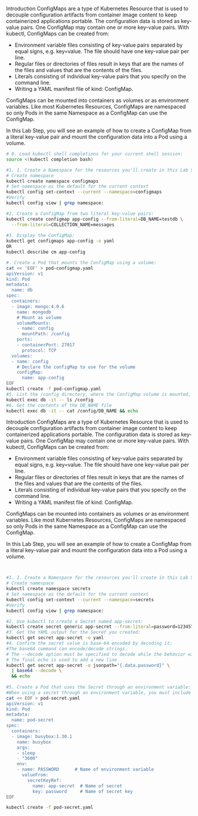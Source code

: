 Introduction
ConfigMaps are a type of Kubernetes Resource that is used to decouple configuration artifacts from container image content to keep containerized applications portable. The configuration data is stored as key-value pairs. One ConfigMap may contain one or more key-value pairs. With kubectl, ConfigMaps can be created from:

- Environment variable files consisting of key-value pairs separated by equal signs, e.g. key=value. The file should have one key-value pair per line.
- Regular files or directories of files result in keys that are the names of the files and values that are the contents of the files.
- Literals consisting of individual key-value pairs that you specify on the command line.
- Writing a YAML manifest file of kind: ConfigMap.

ConfigMaps can be mounted into containers as volumes or as environment variables. Like most Kubernetes Resources, ConfigMaps are namespaced so only Pods in the same Namespace as a ConfigMap can use the ConfigMap.

In this Lab Step, you will see an example of how to create a ConfigMap from a literal key-value pair and mount the configuration data into a Pod using a volume.

````bash
# 0. Load kubectl shell completions for your current shell session:
source <(kubectl completion bash)

#1. 1. Create a Namespace for the resources you'll create in this Lab Step and change your default kubectl context to use the Namespace:
# Create namespace
kubectl create namespace configmaps
# Set namespace as the default for the current context
kubectl config set-context --current --namespace=configmaps
#Verify
kubectl config view | grep namespace:

#2. Create a ConfigMap from two literal key-value pairs:
kubectl create configmap app-config --from-literal=DB_NAME=testdb \
  --from-literal=COLLECTION_NAME=messages
  
#3. Display the ConfigMap:
kubectl get configmaps app-config -o yaml  
OR
kubectl describe cm app-config

#. Create a Pod that mounts the ConfigMap using a volume:
cat << 'EOF' > pod-configmap.yaml
apiVersion: v1
kind: Pod
metadata:
  name: db 
spec:
  containers:
  - image: mongo:4.0.6
    name: mongodb
    # Mount as volume 
    volumeMounts:
    - name: config
      mountPath: /config
    ports:
    - containerPort: 27017
      protocol: TCP
  volumes:
  - name: config
    # Declare the configMap to use for the volume
    configMap:
      name: app-config
EOF
kubectl create -f pod-configmap.yaml
#5. List the /config directory, where the ConfigMap volume is mounted, in the container:
kubectl exec db -it -- ls /config
#6. Get the contents of the DB_NAME file
kubectl exec db -it -- cat /config/DB_NAME && echo

````

Introduction
ConfigMaps are a type of Kubernetes Resource that is used to decouple configuration artifacts from container image content to keep containerized applications portable. The configuration data is stored as key-value pairs. One ConfigMap may contain one or more key-value pairs. With kubectl, ConfigMaps can be created from:

- Environment variable files consisting of key-value pairs separated by equal signs, e.g. key=value. The file should have one key-value pair per line.
- Regular files or directories of files result in keys that are the names of the files and values that are the contents of the files.
- Literals consisting of individual key-value pairs that you specify on the command line.
- Writing a YAML manifest file of kind: ConfigMap.

ConfigMaps can be mounted into containers as volumes or as environment variables. Like most Kubernetes Resources, ConfigMaps are namespaced so only Pods in the same Namespace as a ConfigMap can use the ConfigMap.

In this Lab Step, you will see an example of how to create a ConfigMap from a literal key-value pair and mount the configuration data into a Pod using a volume.

````bash


#1. 1. Create a Namespace for the resources you'll create in this Lab Step and change your default kubectl context to use the Namespace:
# Create namespace
kubectl create namespace secrets
# Set namespace as the default for the current context
kubectl config set-context --current --namespace=secrets
#Verify
kubectl config view | grep namespace:

#2. Use kubectl to create a Secret named app-secret:
kubectl create secret generic app-secret --from-literal=password=123457
#3. Get the YAML output for the Secret you created:
kubectl get secret app-secret -o yaml
#4. Confirm the secret value is base-64 encoded by decoding it:
#The base64 command can encode/decode strings. 
# The --decode option must be specified to decode while the behavior with no options is to encode. 
# The final echo is used to add a new line 
kubectl get secret app-secret -o jsonpath="{.data.password}" \
  | base64 --decode \
  && echo
  
#5. Create a Pod that uses the Secret through an environment variable:
#When using a secret through an environment variable, you must include valueFrom.secretKeyRef to specify the source of the environment variable.
cat << EOF > pod-secret.yaml 
apiVersion: v1
kind: Pod
metadata:
  name: pod-secret
spec:
  containers:
  - image: busybox:1.30.1
    name: busybox
    args:
    - sleep
    - "3600"
    env:
    - name: PASSWORD      # Name of environment variable
      valueFrom:
        secretKeyRef:
          name: app-secret  # Name of secret
          key: password     # Name of secret key
EOF

kubectl create -f pod-secret.yaml
  
````